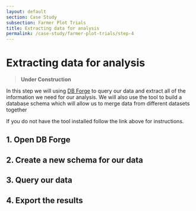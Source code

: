 ```yaml
---
layout: default
section: Case Study
subsection: Farmer Plot Trials
title: Extracting data for analysis
permalink: /case-study/farmer-plot-trials/step-4
---
```


# Extracting data for analysis

> **Under Construction**

In this step we will using [DB Forge](/tools/db-forge) to query our data and extract all of the information we need for our analysis.
We will also use the tool to build a database schema which will allow us to merge data from different datasets together

If you do not have the tool installed follow the link above for instructions.

## 1. Open DB Forge

## 2. Create a new schema for our data

## 3. Query our data

## 4. Export the results
